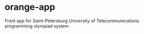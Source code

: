 # orange-app
Front app for Saint-Petersburg University of Telecommunications programming olympiad system
